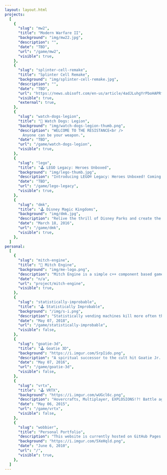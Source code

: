```yaml
---
layout: layout.html
projects:
  [
    {
      "slug": "mw2",
      "title": "Modern Warfare II",
      "background": "img/mw22.jpg",
      "description": "",
      "date": "TBD",
      "url": "/game/mw2",
      "visible": true,
    },
    {
      "slug": "splinter-cell-remake",
      "title": "Splinter Cell Remake",
      "background": "img/splinter-cell-remake.jpg",
      "description": "",
      "date": "TBD",
      "url": "https://news.ubisoft.com/en-us/article/4adJLuhgYrPboHAPRfK7Oz/splinter-cell-remake-begins-development-at-ubisoft-toronto",
      "visible": true,
      "external": true,
    },
    {
      "slug": "watch-dogs-legion",
      "title": "📸 Watch Dogs: Legion",
      "background": "img/watch-dogs-legion-thumb.png",
      "description": "WELCOME TO THE RESISTANCE<br />
        Anyone can be your weapon.",
      "date": "TBD",
      "url": "/game/watch-dogs-legion",
      "visible": true,
    },
    {
      "slug": "lego",
      "title": "🕹️ LEGO Legacy: Heroes Unboxed",
      "background": "img/lego-thumb.jpg",
      "description": "Introducing LEGO® Legacy: Heroes Unboxed! Coming to Apple and Android devices this fall!",
      "date": "TBD",
      "url": "/game/lego-legacy",
      "visible": true,
    },
    {
      "slug": "dmk",
      "title": "🕹️ Disney Magic Kingdoms",
      "background": "img/dmk.jpg",
      "description": "Relive the thrill of Disney Parks and create the most fantastical Park of your dreams in Disney Magic Kingdoms!",
      "date": "March 18, 2016",
      "url": "/game/dmk",
      "visible": true,
    },
  ]
personal:
  [
    {
      "slug": "mitch-engine",
      "title": "🚀 Mitch Engine",
      "background": "img/me-logo.png",
      "description": "Mitch Engine is a simple c++ component based game engine for creating games on the Xbox One and Windows 10 Store.\n It's a great hobby project to keep me exploring the world of c++.",
      "date": "n/a",
      "url": "project/mitch-engine",
      "visible": true,
    },
    {
      "slug": "statistically-improbable",
      "title": "🕹️ Statistically Improbable",
      "background": "/img/s-i.png",
      "description": "Statistically vending machines kill more often than sharks. Time to disprove it. Smash or Gobble more yellow dudes than your friend and prove who the best killer is!",
      "date": "May 07, 2018",
      "url": "/game/statistically-improbable",
      "visible": false,
    },
    {
      "slug": "goatie-3d",
      "title": "🕹️ Goatie 3D",
      "background": "https://i.imgur.com/SrpIido.png",
      "description": "A spiritual successor to the cult hit Goatie Jr. This year's T.O. Jam goal was to take goatie to the next level.",
      "date": "May 07, 2016",
      "url": "/game/goatie-3d",
      "visible": false,
    },
    {
      "slug": "vrtx",
      "title": "🕹️ VRTX",
      "background": "https://i.imgur.com/wUGcl6c.png",
      "description": "Hovercrafts, Multiplayer, EXPLOSIONS!?! Battle against other players in your own VRTX hovercraft fully equipped with weapons of your choice! Jump into an online match to prove your dominance on the race track or in the battle arena.",
      "date": "May 06, 2015",
      "url": "/game/vrtx",
      "visible": false,
    },
    {
      "slug": "wobbier",
      "title": "Personal Portfolio",
      "description": "This website is currently hosted on GitHub Pages and powered by Metalsmith, Node.js, and Mustache. It has has always been an active project for me because it gave me the opportunity to explore web related languages / services like Node.js, Mongoose, and some PHP.",
      "background": "https://i.imgur.com/5XeHqld.png",
      "date": "June 6, 2010",
      "url": "/",
      "visible": true,
    },
  ]
---
```

